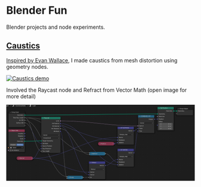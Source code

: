 # Blender Fun
Blender projects and node experiments.

## [Caustics](caustics.blend)
[Inspired by Evan Wallace](https://medium.com/@evanwallace/rendering-realtime-caustics-in-webgl-2a99a29a0b2c), I made caustics from mesh distortion using geometry nodes.

[<img src="images/causticanim.gif?raw=true" width="480" alt="Caustics demo">](caustics.blend)

Involved the Raycast node and Refract from Vector Math (open image for more detail)

<img src="images/causticnodes.png?raw=true" alt="Caustics demo">
